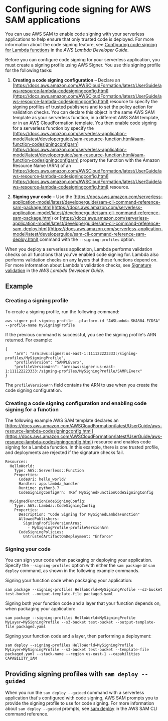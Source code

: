 # Configuring code signing for AWS SAM applications<a name="authoring-codesigning"></a>

You can use AWS SAM to enable code signing with your serverless applications to help ensure that only trusted code is deployed\. For more information about the code signing feature, see [Configuring code signing for Lambda functions](https://docs.aws.amazon.com/lambda/latest/dg/configuration-codesigning.html) in the *AWS Lambda Developer Guide*\.

Before you can configure code signing for your serverless application, you must create a signing profile using AWS Signer\. You use this signing profile for the following tasks:

1. **Creating a code signing configuration** – Declare an [https://docs.aws.amazon.com/AWSCloudFormation/latest/UserGuide/aws-resource-lambda-codesigningconfig.html](https://docs.aws.amazon.com/AWSCloudFormation/latest/UserGuide/aws-resource-lambda-codesigningconfig.html) resource to specify the signing profiles of trusted publishers and to set the policy action for validation checks\. You can declare this object in the same AWS SAM template as your serverless function, in a different AWS SAM template, or in an AWS CloudFormation template\. You then enable code signing for a serverless function by specify the [https://docs.aws.amazon.com/serverless-application-model/latest/developerguide/sam-resource-function.html#sam-function-codesigningconfigarn](https://docs.aws.amazon.com/serverless-application-model/latest/developerguide/sam-resource-function.html#sam-function-codesigningconfigarn) property the function with the Amazon Resource Name \(ARN\) of an [https://docs.aws.amazon.com/AWSCloudFormation/latest/UserGuide/aws-resource-lambda-codesigningconfig.html](https://docs.aws.amazon.com/AWSCloudFormation/latest/UserGuide/aws-resource-lambda-codesigningconfig.html) resource\.

1. **Signing your code** – Use the [https://docs.aws.amazon.com/serverless-application-model/latest/developerguide/sam-cli-command-reference-sam-package.html](https://docs.aws.amazon.com/serverless-application-model/latest/developerguide/sam-cli-command-reference-sam-package.html) or [https://docs.aws.amazon.com/serverless-application-model/latest/developerguide/sam-cli-command-reference-sam-deploy.html](https://docs.aws.amazon.com/serverless-application-model/latest/developerguide/sam-cli-command-reference-sam-deploy.html) command with the `--signing-profiles` option\.

When you deploy a serverless application, Lambda performs validation checks on all functions that you've enabled code signing for\. Lambda also performs validation checks on any layers that those functions depend on\. For more information about Lambda's validation checks, see [Signature validation](https://docs.aws.amazon.com/lambda/latest/dg/configuration-codesigning.html#config-codesigning-valid) in the *AWS Lambda Developer Guide*\.

## Example<a name="authoring-codesigning-example"></a>

### Creating a signing profile<a name="authoring-codesigning-example-signing-profiles"></a>

To create a signing profile, run the following command:

```
aws signer put-signing-profile --platform-id "AWSLambda-SHA384-ECDSA" --profile-name MySigningProfile
```

If the previous command is successful, you see the signing profile's ARN returned\. For example:

```
{
    "arn": "arn:aws:signer:us-east-1:111122223333:/signing-profiles/MySigningProfile",
    "profileVersion": "SAMPLEverx",
    "profileVersionArn": "arn:aws:signer:us-east-1:111122223333:/signing-profiles/MySigningProfile/SAMPLEverx"
}
```

The `profileVersionArn` field contains the ARN to use when you create the code signing configuration\.

### Creating a code signing configuration and enabling code signing for a function<a name="authoring-codesigning-example-configure-trusted-deployments"></a>

The following example AWS SAM template declares an [https://docs.aws.amazon.com/AWSCloudFormation/latest/UserGuide/aws-resource-lambda-codesigningconfig.html](https://docs.aws.amazon.com/AWSCloudFormation/latest/UserGuide/aws-resource-lambda-codesigningconfig.html) resource and enables code signing for a Lambda function\. In this example, there is one trusted profile, and deployments are rejected if the signature checks fail\.

```
Resources:
  HelloWorld:
    Type: AWS::Serverless::Function
    Properties:
      CodeUri: hello_world/
      Handler: app.lambda_handler
      Runtime: python3.7
      CodeSigningConfigArn: !Ref MySignedFunctionCodeSigningConfig

  MySignedFunctionCodeSigningConfig:
    Type: AWS::Lambda::CodeSigningConfig
    Properties:
      Description: "Code Signing for MySignedLambdaFunction"
      AllowedPublishers:
        SigningProfileVersionArns:
          - MySigningProfile-profileVersionArn
      CodeSigningPolicies:
        UntrustedArtifactOnDeployment: "Enforce"
```

### Signing your code<a name="authoring-codesigning-example-signing-code"></a>

You can sign your code when packaging or deploying your application\. Specify the `--signing-profiles` option with either the `sam package` or `sam deploy` command, as shown in the following example commands\.

Signing your function code when packaging your application:

```
sam package --signing-profiles HelloWorld=MySigningProfile --s3-bucket test-bucket --output-template-file packaged.yaml
```

Signing both your function code and a layer that your function depends on, when packaging your application:

```
sam package --signing-profiles HelloWorld=MySigningProfile MyLayer=MySigningProfile --s3-bucket test-bucket --output-template-file packaged.yaml
```

Signing your function code and a layer, then performing a deployment:

```
sam deploy --signing-profiles HelloWorld=MySigningProfile MyLayer=MySigningProfile --s3-bucket test-bucket --template-file packaged.yaml --stack-name --region us-east-1 --capabilities CAPABILITY_IAM
```

## Providing signing profiles with `sam deploy --guided`<a name="authoring-codesigning-sam-deploy-guided"></a>

When you run the `sam deploy --guided` command with a serverless application that's configured with code signing, AWS SAM prompts you to provide the signing profile to use for code signing\. For more information about `sam deploy --guided` prompts, see [sam deploy](sam-cli-command-reference-sam-deploy.md) in the AWS SAM CLI command reference\.
